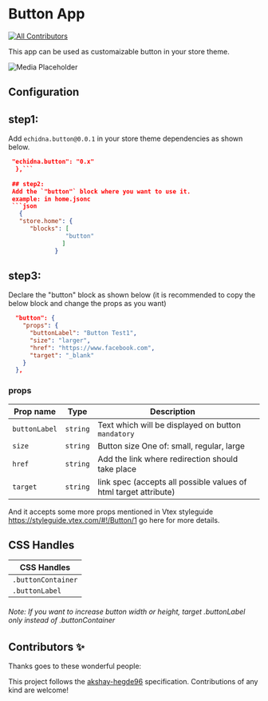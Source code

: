 <!-- 📢 Use this project, [contribute](https://github.com/{OrganizationName}/{AppName}) to it or open issues to help evolve it using [Store Discussion](https://github.com/vtex-apps/store-discussion). -->

# Button App

<!-- DOCS-IGNORE:start -->
<!-- ALL-CONTRIBUTORS-BADGE:START - Do not remove or modify this section -->
[![All Contributors](https://img.shields.io/badge/all_contributors-0-orange.svg?style=flat-square)](#contributors-)
<!-- ALL-CONTRIBUTORS-BADGE:END -->
<!-- DOCS-IGNORE:end -->

This app can be used as customaizable button in your store theme. 

![Media Placeholder](https://user-images.githubusercontent.com/91450011/148210400-ff418246-43d8-4d5a-ad24-5976d83c13e8.png)

## Configuration 

## step1:
Add `echidna.button@0.0.1` in your store theme dependencies as shown below.
```json "dependencies": {
 "echidna.button": "0.x"
  },```
  
 ## step2:
 Add the `"button"` block where you want to use it.
 example: in home.jsonc
 ```json
   {
   "store.home": {
      "blocks": [
                "button"
               ]
             }
```

                            
## step3:
Declare the "button" block as shown below (it is recommended to copy the below block and change the props as you want)
```json
  "button": {
    "props": {
      "buttonLabel": "Button Test1",
      "size": "larger",
      "href": "https://www.facebook.com",
      "target": "_blank"
    }
  },
```


### props

| Prop name    | Type            | Description    |                                                                                                                               |
| ------------ | --------------- | --------------------------------------------------------------------------------------------------------------------------------------------- | ---------- | 
| `buttonLabel`      | `string`       | Text which will be displayed on button `mandatory`    
| `size`      | `string`       | Button size One of: small, regular, large         |     
| `href`      | `string`       | Add the link where redirection should take place        | 
| `target`      | `string`       |link spec (accepts all possible values of html target attribute)        |

And it accepts some more props mentioned in Vtex styleguide https://styleguide.vtex.com/#!/Button/1 go here for more details.



## CSS Handles

| CSS Handles |
| ----------- | 
| `.buttonContainer`| 
| `.buttonLabel` | 

###### Note: If you want to increase button width or height, target .buttonLabel only instead of .buttonContainer




<!-- DOCS-IGNORE:start -->

## Contributors ✨

Thanks goes to these wonderful people:

<!-- ALL-CONTRIBUTORS-LIST:START - Do not remove or modify this section -->
<!-- prettier-ignore-start -->
<!-- markdownlint-disable -->
<!-- markdownlint-enable -->
<!-- prettier-ignore-end -->
<!-- ALL-CONTRIBUTORS-LIST:END -->

This project follows the [akshay-hegde96](https://github.com/akshay-hegde96) specification. Contributions of any kind are welcome!

<!-- DOCS-IGNORE:end -->

